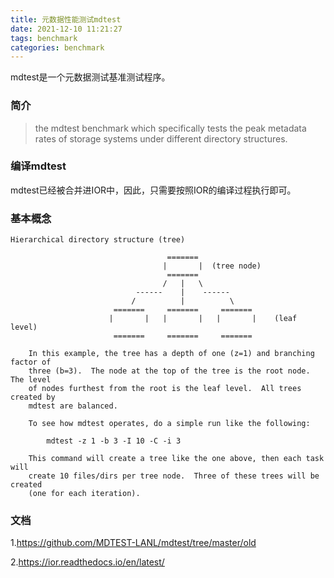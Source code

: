```yaml
---
title: 元数据性能测试mdtest
date: 2021-12-10 11:21:27
tags: benchmark
categories: benchmark
---
```


mdtest是一个元数据测试基准测试程序。

### 简介

> the mdtest benchmark which specifically tests the peak metadata rates of storage systems under different directory structures.

### 编译mdtest

mdtest已经被合并进IOR中，因此，只需要按照IOR的编译过程执行即可。

### 基本概念

```shell
Hierarchical directory structure (tree)
   
                                   =======
                                  |       |  (tree node)
                                   =======
                                  /   |   \
                            ------    |    ------
                           /          |          \
                       =======     =======     =======
                      |       |   |       |   |       |    (leaf level)
                       =======     =======     =======
        
    In this example, the tree has a depth of one (z=1) and branching factor of 
    three (b=3).  The node at the top of the tree is the root node.  The level 
    of nodes furthest from the root is the leaf level.  All trees created by 
    mdtest are balanced.
    
    To see how mdtest operates, do a simple run like the following:
    
        mdtest -z 1 -b 3 -I 10 -C -i 3
    
    This command will create a tree like the one above, then each task will 
    create 10 files/dirs per tree node.  Three of these trees will be created 
    (one for each iteration).
```

### 文档

1.https://github.com/MDTEST-LANL/mdtest/tree/master/old

2.https://ior.readthedocs.io/en/latest/
